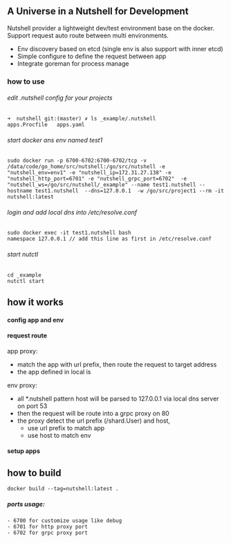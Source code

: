 ## A Universe in a Nutshell for Development
Nutshell provider a lightweight dev/test environment base on the docker. Support request auto route between multi environments.
- Env discovery based on etcd (single env is also support with inner etcd)
- Simple configure to define the request between app
- Integrate goreman for process manage

### how to use

###### edit .nutshell config for your projects

```
➜  nutshell git:(master) ✗ ls _example/.nutshell
apps.Procfile   apps.yaml
```

###### start docker ans env named test1
```
sudo docker run -p 6700-6702:6700-6702/tcp -v /data/code/go_home/src/nutshell:/go/src/nutshell -e "nutshell_env=env1" -e "nutshell_ip=172.31.27.138" -e "nutshell_http_port=6701" -e "nutshell_grpc_port=6702"  -e "nutshell_ws=/go/src/nutshell/_example" --name test1.nutshell --hostname test1.nutshell  --dns=127.0.0.1  -w /go/src/project1 --rm -it nutshell:latest
```

###### login and add local dns into /etc/resolve.conf 
```
sudo docker exec -it test1.nutshell bash
namespace 127.0.0.1 // add this line as first in /etc/resolve.conf
```

###### start nutctl
```
cd _example
nutctl start
```

## how it works

#### config app and env

#### request route

app proxy:
 - match the app with url prefix, then route the request to target address
 - the app defined in local is 

env proxy:
- all *.nutshell pattern host will be parsed to 127.0.0.1 via local dns server on port 53
- then the request will be route into a grpc proxy on 80
- the proxy detect the url prefix (/shard.User) and host, 
  - use url prefix to match app 
  - use host to match env

#### setup apps

## how to build

```
docker build --tag=nutshell:latest .
```

##### ports usage:
    - 6700 for customize usage like debug
    - 6701 for http proxy port
    - 6702 for grpc proxy port

